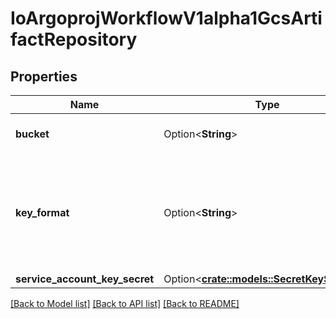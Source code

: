 # IoArgoprojWorkflowV1alpha1GcsArtifactRepository

## Properties

Name | Type | Description | Notes
------------ | ------------- | ------------- | -------------
**bucket** | Option<**String**> | Bucket is the name of the bucket | [optional]
**key_format** | Option<**String**> | KeyFormat is defines the format of how to store keys. Can reference workflow variables | [optional]
**service_account_key_secret** | Option<[**crate::models::SecretKeySelector**](SecretKeySelector.md)> |  | [optional]

[[Back to Model list]](../README.md#documentation-for-models) [[Back to API list]](../README.md#documentation-for-api-endpoints) [[Back to README]](../README.md)


